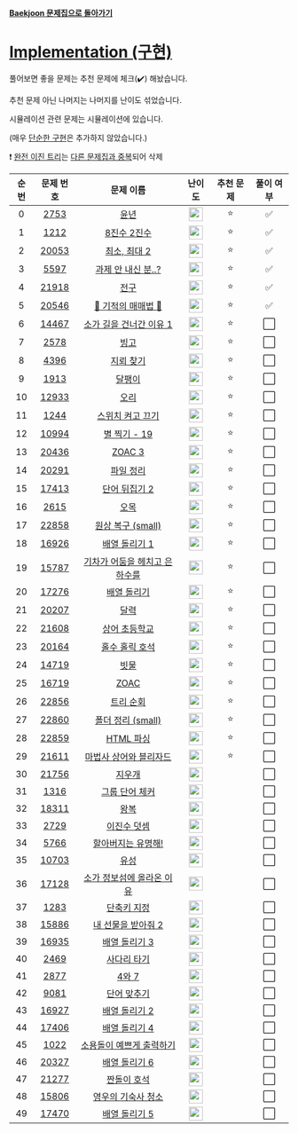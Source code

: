 **[Baekjoon 문제집으로 돌아가기](../readme.md)**

# [Implementation (구현)](https://www.acmicpc.net/workbook/view/6783)

풀어보면 좋을 문제는 추천 문제에 체크(✔️) 해놨습니다.

추천 문제 아닌 나머지는 나머지를 난이도 섞었습니다.

시뮬레이션 관련 문제는 시뮬레이션에 있습니다.

(매우 [단순한 구현](https://www.acmicpc.net/problem/1000)은 추가하지 않았습니다.)

❗ [완전 이진 트리](https://www.acmicpc.net/problem/9934)는 [다른 문제집과 중복](../트리/완전_이진_트리.md)되어 삭제

| 순번 |                   문제 번호                    |                             문제 이름                             |                                난이도                                 | 추천 문제 | 풀이 여부 |
| :--: | :--------------------------------------------: | :---------------------------------------------------------------: | :-------------------------------------------------------------------: | :-------: | :-------: |
|  0   |  [2753](https://www.acmicpc.net/problem/2753)  |                          [윤년](윤년.md)                          | <img height="25px" src="https://static.solved.ac/tier_small/2.svg"/>  |    ⭐     |    ✅     |
|  1   |  [1212](https://www.acmicpc.net/problem/1212)  |                   [8진수 2진수](8진수_2진수.md)                   | <img height="25px" src="https://static.solved.ac/tier_small/3.svg"/>  |    ⭐     |    ✅     |
|  2   | [20053](https://www.acmicpc.net/problem/20053) |                  [최소, 최대 2](최소,_최대_2.md)                  | <img height="25px" src="https://static.solved.ac/tier_small/3.svg"/>  |    ⭐     |    ✅     |
|  3   |  [5597](https://www.acmicpc.net/problem/5597)  |             [과제 안 내신 분..?](과제_안_내신_분.md)              | <img height="25px" src="https://static.solved.ac/tier_small/4.svg"/>  |    ⭐     |    ✅     |
|  4   | [21918](https://www.acmicpc.net/problem/21918) |                          [전구](전구.md)                          | <img height="25px" src="https://static.solved.ac/tier_small/4.svg"/>  |    ⭐     |    ✅     |
|  5   | [20546](https://www.acmicpc.net/problem/20546) |              [🐜 기적의 매매법 🐜](기적의_매매법.md)              | <img height="25px" src="https://static.solved.ac/tier_small/5.svg"/>  |    ⭐     |    ✅     |
|  6   | [14467](https://www.acmicpc.net/problem/14467) |       [소가 길을 건너간 이유 1](소가_길을_건너간_이유_1.md)       | <img height="25px" src="https://static.solved.ac/tier_small/6.svg"/>  |    ⭐     |    ⬜️    |
|  7   |  [2578](https://www.acmicpc.net/problem/2578)  |                          [빙고](빙고.md)                          | <img height="25px" src="https://static.solved.ac/tier_small/6.svg"/>  |    ⭐     |    ⬜️    |
|  8   |  [4396](https://www.acmicpc.net/problem/4396)  |                     [지뢰 찾기](지뢰_찾기.md)                     | <img height="25px" src="https://static.solved.ac/tier_small/6.svg"/>  |    ⭐     |    ⬜️    |
|  9   |  [1913](https://www.acmicpc.net/problem/1913)  |                        [달팽이](달팽이.md)                        | <img height="25px" src="https://static.solved.ac/tier_small/7.svg"/>  |    ⭐     |    ⬜️    |
|  10  | [12933](https://www.acmicpc.net/problem/12933) |                          [오리](오리.md)                          | <img height="25px" src="https://static.solved.ac/tier_small/7.svg"/>  |    ⭐     |    ⬜️    |
|  11  |  [1244](https://www.acmicpc.net/problem/1244)  |              [스위치 켜고 끄기](스위치_켜고_끄기.md)              | <img height="25px" src="https://static.solved.ac/tier_small/7.svg"/>  |    ⭐     |    ⬜️    |
|  12  | [10994](https://www.acmicpc.net/problem/10994) |                  [별 찍기 - 19](별_찍기_-_19.md)                  | <img height="25px" src="https://static.solved.ac/tier_small/7.svg"/>  |    ⭐     |    ⬜️    |
|  13  | [20436](https://www.acmicpc.net/problem/20436) |                        [ZOAC 3](ZOAC_3.md)                        | <img height="25px" src="https://static.solved.ac/tier_small/7.svg"/>  |    ⭐     |    ⬜️    |
|  14  | [20291](https://www.acmicpc.net/problem/20291) |                     [파일 정리](파일_정리.md)                     | <img height="25px" src="https://static.solved.ac/tier_small/8.svg"/>  |    ⭐     |    ⬜️    |
|  15  | [17413](https://www.acmicpc.net/problem/17413) |                 [단어 뒤집기 2](단어_뒤집기_2.md)                 | <img height="25px" src="https://static.solved.ac/tier_small/8.svg"/>  |    ⭐     |    ⬜️    |
|  16  |  [2615](https://www.acmicpc.net/problem/2615)  |                          [오목](오목.md)                          | <img height="25px" src="https://static.solved.ac/tier_small/8.svg"/>  |    ⭐     |    ⬜️    |
|  17  | [22858](https://www.acmicpc.net/problem/22858) |            [원상 복구 (small)](<원상_복구_(small).md>)            | <img height="25px" src="https://static.solved.ac/tier_small/8.svg"/>  |    ⭐     |    ⬜️    |
|  18  | [16926](https://www.acmicpc.net/problem/16926) |                 [배열 돌리기 1](배열_돌리기_1.md)                 | <img height="25px" src="https://static.solved.ac/tier_small/9.svg"/>  |    ⭐     |    ⬜️    |
|  19  | [15787](https://www.acmicpc.net/problem/15787) | [기차가 어둠을 헤치고 은하수를](기차가_어둠을_헤치고_은하수를.md) | <img height="25px" src="https://static.solved.ac/tier_small/9.svg"/>  |    ⭐     |    ⬜️    |
|  20  | [17276](https://www.acmicpc.net/problem/17276) |                   [배열 돌리기](배열_돌리기.md)                   | <img height="25px" src="https://static.solved.ac/tier_small/10.svg"/> |    ⭐     |    ⬜️    |
|  21  | [20207](https://www.acmicpc.net/problem/20207) |                          [달력](달력.md)                          | <img height="25px" src="https://static.solved.ac/tier_small/10.svg"/> |    ⭐     |    ⬜️    |
|  22  | [21608](https://www.acmicpc.net/problem/21608) |                 [상어 초등학교](상어_초등학교.md)                 | <img height="25px" src="https://static.solved.ac/tier_small/10.svg"/> |    ⭐     |    ⬜️    |
|  23  | [20164](https://www.acmicpc.net/problem/20164) |                [홀수 홀릭 호석](홀수_홀릭_호석.md)                | <img height="25px" src="https://static.solved.ac/tier_small/11.svg"/> |    ⭐     |    ⬜️    |
|  24  | [14719](https://www.acmicpc.net/problem/14719) |                          [빗물](빗물.md)                          | <img height="25px" src="https://static.solved.ac/tier_small/11.svg"/> |    ⭐     |    ⬜️    |
|  25  | [16719](https://www.acmicpc.net/problem/16719) |                          [ZOAC](ZOAC.md)                          | <img height="25px" src="https://static.solved.ac/tier_small/11.svg"/> |    ⭐     |    ⬜️    |
|  26  | [22856](https://www.acmicpc.net/problem/22856) |                     [트리 순회](트리_순회.md)                     | <img height="25px" src="https://static.solved.ac/tier_small/12.svg"/> |    ⭐     |    ⬜️    |
|  27  | [22860](https://www.acmicpc.net/problem/22860) |            [폴더 정리 (small)](<폴더_정리_(small).md>)            | <img height="25px" src="https://static.solved.ac/tier_small/13.svg"/> |    ⭐     |    ⬜️    |
|  28  | [22859](https://www.acmicpc.net/problem/22859) |                     [HTML 파싱](HTML_파싱.md)                     | <img height="25px" src="https://static.solved.ac/tier_small/13.svg"/> |    ⭐     |    ⬜️    |
|  29  | [21611](https://www.acmicpc.net/problem/21611) |        [마법사 상어와 블리자드](마법사_상어와_블리자드.md)        | <img height="25px" src="https://static.solved.ac/tier_small/15.svg"/> |    ⭐     |    ⬜️    |
|  30  | [21756](https://www.acmicpc.net/problem/21756) |                        [지우개](지우개.md)                        | <img height="25px" src="https://static.solved.ac/tier_small/4.svg"/>  |           |    ⬜️    |
|  31  |  [1316](https://www.acmicpc.net/problem/1316)  |                [그룹 단어 체커](그룹_단어_체커.md)                | <img height="25px" src="https://static.solved.ac/tier_small/6.svg"/>  |           |    ⬜️    |
|  32  | [18311](https://www.acmicpc.net/problem/18311) |                          [왕복](왕복.md)                          | <img height="25px" src="https://static.solved.ac/tier_small/6.svg"/>  |           |    ⬜️    |
|  33  |  [2729](https://www.acmicpc.net/problem/2729)  |                   [이진수 덧셈](이진수_덧셈.md)                   | <img height="25px" src="https://static.solved.ac/tier_small/6.svg"/>  |           |    ⬜️    |
|  34  |  [5766](https://www.acmicpc.net/problem/5766)  |            [할아버지는 유명해!](할아버지는_유명해!.md)            | <img height="25px" src="https://static.solved.ac/tier_small/7.svg"/>  |           |    ⬜️    |
|  35  | [10703](https://www.acmicpc.net/problem/10703) |                          [유성](유성.md)                          | <img height="25px" src="https://static.solved.ac/tier_small/8.svg"/>  |           |    ⬜️    |
|  36  | [17128](https://www.acmicpc.net/problem/17128) |     [소가 정보섬에 올라온 이유](소가_정보섬에_올라온_이유.md)     | <img height="25px" src="https://static.solved.ac/tier_small/9.svg"/>  |           |    ⬜️    |
|  37  |  [1283](https://www.acmicpc.net/problem/1283)  |                   [단축키 지정](단축키_지정.md)                   | <img height="25px" src="https://static.solved.ac/tier_small/9.svg"/>  |           |    ⬜️    |
|  38  | [15886](https://www.acmicpc.net/problem/15886) |             [내 선물을 받아줘 2](내_선물_받아줘_2.md)             | <img height="25px" src="https://static.solved.ac/tier_small/9.svg"/>  |           |    ⬜️    |
|  39  | [16935](https://www.acmicpc.net/problem/16935) |                 [배열 돌리기 3](배열_돌리기_3.md)                 | <img height="25px" src="https://static.solved.ac/tier_small/10.svg"/> |           |    ⬜️    |
|  40  |  [2469](https://www.acmicpc.net/problem/2469)  |                   [사다리 타기](사다리_타기.md)                   | <img height="25px" src="https://static.solved.ac/tier_small/10.svg"/> |           |    ⬜️    |
|  41  |  [2877](https://www.acmicpc.net/problem/2877)  |                         [4와 7](4와_7.md)                         | <img height="25px" src="https://static.solved.ac/tier_small/10.svg"/> |           |    ⬜️    |
|  42  |  [9081](https://www.acmicpc.net/problem/9081)  |                   [단어 맞추기](단어_맞추기.md)                   | <img height="25px" src="https://static.solved.ac/tier_small/10.svg"/> |           |    ⬜️    |
|  43  | [16927](https://www.acmicpc.net/problem/16927) |                 [배열 돌리기 2](배열_돌리기_2.md)                 | <img height="25px" src="https://static.solved.ac/tier_small/11.svg"/> |           |    ⬜️    |
|  44  | [17406](https://www.acmicpc.net/problem/17406) |                 [배열 돌리기 4](배열_돌리기_4.md)                 | <img height="25px" src="https://static.solved.ac/tier_small/12.svg"/> |           |    ⬜️    |
|  45  |  [1022](https://www.acmicpc.net/problem/1022)  |      [소용돌이 예쁘게 출력하기](소용돌이_예쁘게_출력하기.md)      | <img height="25px" src="https://static.solved.ac/tier_small/12.svg"/> |           |    ⬜️    |
|  46  | [20327](https://www.acmicpc.net/problem/20327) |                 [배열 돌리기 6](배열_돌리기_6.md)                 | <img height="25px" src="https://static.solved.ac/tier_small/13.svg"/> |           |    ⬜️    |
|  47  | [21277](https://www.acmicpc.net/problem/21277) |                   [짠돌이 호석](짠돌이_호석.md)                   | <img height="25px" src="https://static.solved.ac/tier_small/13.svg"/> |           |    ⬜️    |
|  48  | [15806](https://www.acmicpc.net/problem/15806) |            [영우의 기숙사 청소](영우의_기숙사_청소.md)            | <img height="25px" src="https://static.solved.ac/tier_small/15.svg"/> |           |    ⬜️    |
|  49  | [17470](https://www.acmicpc.net/problem/17470) |                 [배열 돌리기 5](배열_돌리기_5.md)                 | <img height="25px" src="https://static.solved.ac/tier_small/16.svg"/> |           |    ⬜️    |
